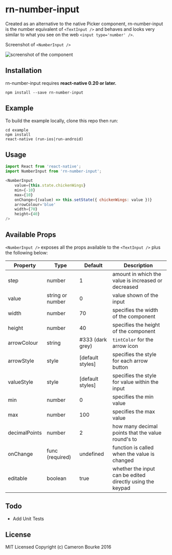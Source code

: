 rn-number-input
=========================

Created as an alternative to the native Picker component, rn-number-input is the number equivalent of `<TextInput />` and behaves and looks very similar to what you see on the web `<input type='number' />`.

Screenshot of `<NumberInput />`

![screenshot of the component](http://puu.sh/nFHud/cc1472e489.png)

## Installation

rn-number-input requires **react-native 0.20 or later.**

```
npm install --save rn-number-input
```

## Example
To build the example locally, clone this repo then run:

```
cd example
npm install
react-native (run-ios|run-android)
```

## Usage
```js
import React from 'react-native';
import NumberInput from 'rn-number-input';

<NumberInput
	value={this.state.chickenWings}
	min={-10}
	max={10}
	onChange={(value) => this.setState({ chickenWings: value })}
	arrowColour='blue'
	width={70}
	height={40}
/>
```

## Available Props

`<NumberInput />` exposes all the props available to the `<TextInput />` plus the following below:

Property  | Type | Default | Description
------------- | ------------- | ------ | --------
step          | number | 1 | amount in which the value is increased or decreased
value         | string or number | 0 | value shown of the input
width         | number | 70 | specifies the width of the component
height        | number | 40 | specifies the height of the component
arrowColour   | string | #333 (dark grey) | `tintColor` for the arrow icon
arrowStyle    | style  | [default styles] | specifies the style for each arrow button
valueStyle    | style  | [default styles] | specifies the style for value within the input
min           | number | 0   | specifies the min value
max           | number | 100 | specifies the max value
decimalPoints | number | 2   | how many decimal points that the value round's to
onChange      | func (required) | undefined | function is called when the value is changed
editable      | boolean | true | whether the input can be edited directly using the keypad


## Todo

- Add Unit Tests


## License

MIT Licensed Copyright (c) Cameron Bourke 2016
